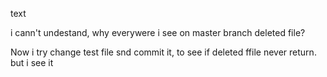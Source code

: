 text

i cann't undestand, why everywere i see on master branch deleted file?

Now i try change test file snd commit it, to see if deleted ffile never return.
but i see it